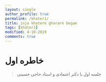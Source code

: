 ```yaml
---
layout: single
author_profile: true
permalink: /khater1/
title: inja khatere gharare begam
tags: [khater1]
modified: 4-10-2019
comments: true
---
```


# خاطره اول
> جلسه اول با دکتر اعتمادی و استاد حاجی حسینی


